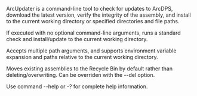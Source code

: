 ArcUpdater is a command-line tool to check for updates to ArcDPS, download the latest version, verify the integrity of the assembly, and install to the current working directory or specified directories and file paths.

If executed with no optional command-line arguments, runs a standard check and install/update to the current working directory.

Accepts multiple path arguments, and supports environment variable expansion and paths relative to the current working directory.

Moves existing assemblies to the Recycle Bin by default rather than deleting/overwriting. Can be overriden with the --del option.

Use command --help or -? for complete help information.
